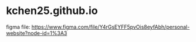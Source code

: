 # kchen25.github.io

figma file: https://www.figma.com/file/Y4rGsEYFF5pvOis8eyfAbh/personal-website?node-id=1%3A3
